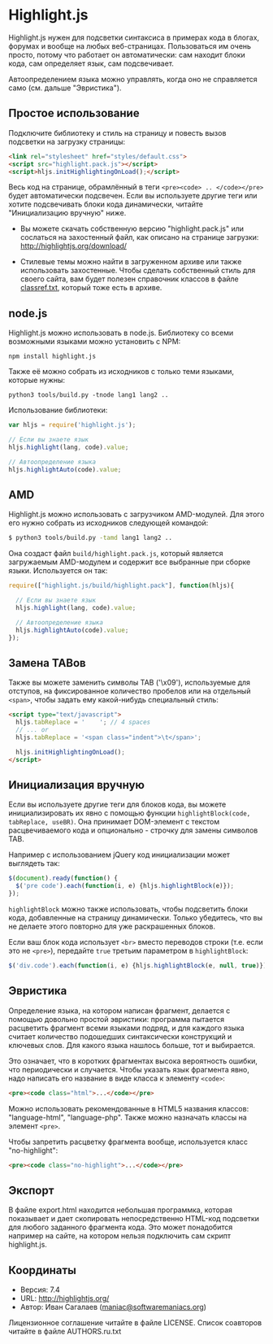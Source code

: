 # Highlight.js

Highlight.js нужен для подсветки синтаксиса в примерах кода в блогах,
форумах и вообще на любых веб-страницах. Пользоваться им очень просто,
потому что работает он автоматически: сам находит блоки кода, сам
определяет язык, сам подсвечивает.

Автоопределением языка можно управлять, когда оно не справляется само (см.
дальше "Эвристика").


## Простое использование

Подключите библиотеку и стиль на страницу и повесть вызов подсветки на
загрузку страницы:

```html
<link rel="stylesheet" href="styles/default.css">
<script src="highlight.pack.js"></script>
<script>hljs.initHighlightingOnLoad();</script>
```

Весь код на странице, обрамлённый в теги `<pre><code> .. </code></pre>`
будет автоматически подсвечен. Если вы используете другие теги или хотите
подсвечивать блоки кода динамически, читайте "Инициализацию вручную" ниже.

- Вы можете скачать собственную версию "highlight.pack.js" или сослаться
  на захостенный файл, как описано на странице загрузки:
  <http://highlightjs.org/download/>

- Стилевые темы можно найти в загруженном архиве или также использовать
  захостенные. Чтобы сделать собственный стиль для своего сайта, вам
  будет полезен справочник классов в файле [classref.txt][cr], который тоже
  есть в архиве.

[cr]: http://github.com/isagalaev/highlight.js/blob/master/classref.txt


## node.js

Highlight.js можно использовать в node.js. Библиотеку со всеми возможными языками можно
установить с NPM:

    npm install highlight.js

Также её можно собрать из исходников с только теми языками, которые нужны:

    python3 tools/build.py -tnode lang1 lang2 ..

Использование библиотеки:

```javascript
var hljs = require('highlight.js');

// Если вы знаете язык
hljs.highlight(lang, code).value;

// Автоопределение языка
hljs.highlightAuto(code).value;
```


## AMD

Highlight.js можно использовать с загрузчиком AMD-модулей.  Для этого его
нужно собрать из исходников следующей командой:

```bash
$ python3 tools/build.py -tamd lang1 lang2 ..
```

Она создаст файл `build/highlight.pack.js`, который является загружаемым
AMD-модулем и содержит все выбранные при сборке языки. Используется он так:

```javascript
require(["highlight.js/build/highlight.pack"], function(hljs){

  // Если вы знаете язык
  hljs.highlight(lang, code).value;

  // Автоопределение языка
  hljs.highlightAuto(code).value;
});
```


## Замена TABов

Также вы можете заменить символы TAB ('\x09'), используемые для отступов, на
фиксированное количество пробелов или на отдельный `<span>`, чтобы задать ему
какой-нибудь специальный стиль:

```html
<script type="text/javascript">
  hljs.tabReplace = '    '; // 4 spaces
  // ... or
  hljs.tabReplace = '<span class="indent">\t</span>';

  hljs.initHighlightingOnLoad();
</script>
```


## Инициализация вручную

Если вы используете другие теги для блоков кода, вы можете инициализировать их
явно с помощью функции `highlightBlock(code, tabReplace, useBR)`. Она принимает
DOM-элемент с текстом расцвечиваемого кода и опционально - строчку для замены
символов TAB.

Например с использованием jQuery код инициализации может выглядеть так:

```javascript
$(document).ready(function() {
  $('pre code').each(function(i, e) {hljs.highlightBlock(e)});
});
```

`highlightBlock` можно также использовать, чтобы подсветить блоки кода,
добавленные на страницу динамически. Только убедитесь, что вы не делаете этого
повторно для уже раскрашенных блоков.

Если ваш блок кода использует `<br>` вместо переводов строки (т.е. если это не
`<pre>`), передайте `true` третьим параметром в `highlightBlock`:

```javascript
$('div.code').each(function(i, e) {hljs.highlightBlock(e, null, true)});
```


## Эвристика

Определение языка, на котором написан фрагмент, делается с помощью
довольно простой эвристики: программа пытается расцветить фрагмент всеми
языками подряд, и для каждого языка считает количество подошедших
синтаксически конструкций и ключевых слов. Для какого языка нашлось больше,
тот и выбирается.

Это означает, что в коротких фрагментах высока вероятность ошибки, что
периодически и случается. Чтобы указать язык фрагмента явно, надо написать
его название в виде класса к элементу `<code>`:

```html
<pre><code class="html">...</code></pre>
```

Можно использовать рекомендованные в HTML5 названия классов:
"language-html", "language-php". Также можно назначать классы на элемент
`<pre>`.

Чтобы запретить расцветку фрагмента вообще, используется класс "no-highlight":

```html
<pre><code class="no-highlight">...</code></pre>
```


## Экспорт

В файле export.html находится небольшая программка, которая показывает и дает
скопировать непосредственно HTML-код подсветки для любого заданного фрагмента кода.
Это может понадобится например на сайте, на котором нельзя подключить сам скрипт
highlight.js.


## Координаты

- Версия: 7.4
- URL:    http://highlightjs.org/
- Автор:  Иван Сагалаев (<maniac@softwaremaniacs.org>)

Лицензионное соглашение читайте в файле LICENSE.
Список соавторов читайте в файле AUTHORS.ru.txt
